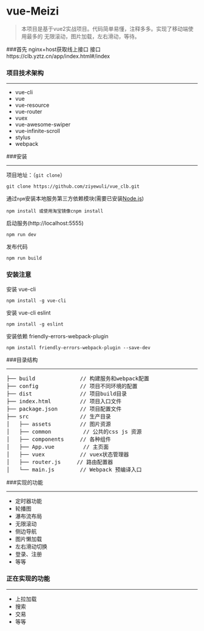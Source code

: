 # vue-Meizi

>  本项目是基于vue2实战项目。代码简单易懂，注释多多。实现了移动端使用最多的 无限滚动，图片加载，左右滑动，等待。

###首先
nginx+host获取线上接口 接口https://clb.yztz.cn/app/index.html#/index

### 项目技术架构
***
*  vue-cli
*  vue
*  vue-resource
*  vue-router
*  vuex
*  vue-awesome-swiper
*  vue-infinite-scroll
*  stylus
*  webpack

###安装
***
项目地址：（`git clone`）
```shell
git clone https://github.com/ziyewuli/vue_clb.git
```
通过`npm`安装本地服务第三方依赖模块(需要已安装[Node.js](https://nodejs.org/))

```
npm install 或使用淘宝镜像cnpm install
```
启动服务(http://localhost:5555)

```
npm run dev
```
发布代码

```
npm run build
```
### 安装注意
安装 vue-cli
```
npm install -g vue-cli
```
安装 vue-cli eslint
```
npm install -g eslint
```
 安装依赖 friendly-errors-webpack-plugin

```
npm install friendly-errors-webpack-plugin --save-dev
```
###目录结构
***
<pre>
├── build              // 构建服务和webpack配置
├── config             // 项目不同环境的配置
├── dist               // 项目build目录
├── index.html         // 项目入口文件
├── package.json       // 项目配置文件
├── src                // 生产目录
│   ├── assets         // 图片资源
│   ├── common          // 公共的css js 资源
│   ├── components     // 各种组件
│   ├── App.vue         // 主页面 
│   ├── vuex           // vuex状态管理器
│   ├── router.js     // 路由配置器
│   └── main.js        // Webpack 预编译入口
</pre>

###实现的功能
***
* 定时器功能
* 轮播图
* 瀑布流布局
* 无限滚动
* 侧边导航
* 图片懒加载
* 左右滑动切换
* 登录、注册
* 等等

### 正在实现的功能
***
* 上拉加载
*  搜索
*  交易
*  等等

